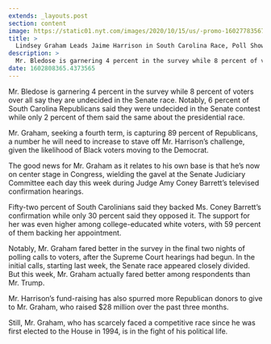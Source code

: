 ```yaml
--- 
extends: _layouts.post 
section: content 
image: https://static01.nyt.com/images/2020/10/15/us/-promo-1602778356760/-promo-1602778356760-facebookJumbo.png 
title: > 
  Lindsey Graham Leads Jaime Harrison in South Carolina Race, Poll Shows 
description: > 
  Mr. Bledose is garnering 4 percent in the survey while 8 percent of voters over all say they are undecided in the Senate race.In the initial calls, starting last week, the Senate race appeared closely divided.But this week, Mr. Graham actually fared better among respondents than Mr. Trump.Mr. Harrison’s fund-raising has also spurred more Republican donors to give to Mr. Graham, who raised $28 million over the past three months.Still, Mr. Graham, who has scarcely faced a competitive race since he was first elected to the House in 1994, is in the fight of his political life. 
date: 1602808365.4373565 
--- 
```

Mr. Bledose is garnering 4 percent in the survey while 8 percent of voters over all say they are undecided in the Senate race. Notably, 6 percent of South Carolina Republicans said they were undecided in the Senate contest while only 2 percent of them said the same about the presidential race.

Mr. Graham, seeking a fourth term, is capturing 89 percent of Republicans, a number he will need to increase to stave off Mr. Harrison’s challenge, given the likelihood of Black voters moving to the Democrat.

The good news for Mr. Graham as it relates to his own base is that he’s now on center stage in Congress, wielding the gavel at the Senate Judiciary Committee each day this week during Judge Amy Coney Barrett’s televised confirmation hearings.

Fifty-two percent of South Carolinians said they backed Ms. Coney Barrett’s confirmation while only 30 percent said they opposed it. The support for her was even higher among college-educated white voters, with 59 percent of them backing her appointment.

Notably, Mr. Graham fared better in the survey in the final two nights of polling calls to voters, after the Supreme Court hearings had begun. In the initial calls, starting last week, the Senate race appeared closely divided. But this week, Mr. Graham actually fared better among respondents than Mr. Trump.

Mr. Harrison’s fund-raising has also spurred more Republican donors to give to Mr. Graham, who raised $28 million over the past three months.

Still, Mr. Graham, who has scarcely faced a competitive race since he was first elected to the House in 1994, is in the fight of his political life.